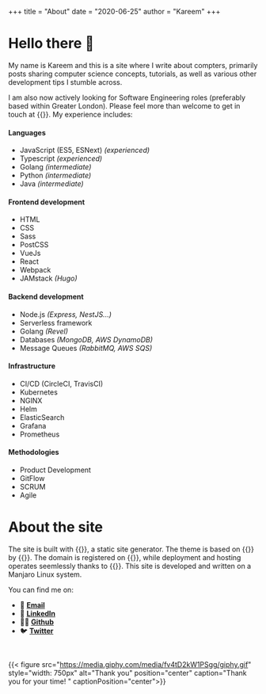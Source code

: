 +++
title = "About"
date = "2020-06-25"
author = "Kareem"
+++

# Hello there 👋

My name is Kareem and this is a site where I write about compters, primarily posts sharing computer science concepts, tutorials, as well as various other development tips I stumble across.

I am also now actively looking for Software Engineering roles (preferably based within Greater London). Please feel more than welcome to get in touch at {{<fancylink href="mailto:kareemdaggash@gmail.com" label="kareemdaggash@gmail.com">}}. My experience includes:

#### Languages

- JavaScript (ES5, ESNext) _(experienced)_
- Typescript _(experienced)_
- Golang _(intermediate)_
- Python _(intermediate)_
- Java _(intermediate)_

#### Frontend development

- HTML
- CSS
- Sass
- PostCSS
- VueJs
- React
- Webpack
- JAMstack _(Hugo)_

#### Backend development

- Node.js _(Express, NestJS...)_
- Serverless framework 
- Golang _(Revel)_
- Databases _(MongoDB, AWS DynamoDB)_
- Message Queues _(RabbitMQ, AWS SQS)_ 

#### Infrastructure

- CI/CD (CircleCI, TravisCI)
- Kubernetes
- NGINX
- Helm
- ElasticSearch
- Grafana
- Prometheus

#### Methodologies

- Product Development
- GitFlow
- SCRUM
- Agile

# About the site

The site is built with {{<fancylink href="gohugo.io/" label="Hugo">}}, a static site generator. The theme is based on {{<fancylink href="github.com/panr/hugo-theme-terminal" label="Terminal">}} by {{<fancylink href="twitter.com/panr" label="panr">}}. The domain is registered on {{<fancylink href="godaddy.com" label="GoDaddy">}}, while deployment and hosting operates seemlessly thanks to {{<fancylink href="www.vercel.com" label="Vercel">}}. This site is developed and written on a Manjaro Linux system.

You can find me on:

- 📨 [**Email**](mailto:kareemdaggash@gmail.com) 
- 💼 [**LinkedIn**](https://linkedin.com/kareemdagg)
- 🧑‍💻 [**Github**](https://github.com/vhaos)
-  🐦 [**Twitter**](https://twitter.com/kareemdagg)
<br>

{{< figure src="https://media.giphy.com/media/fv4tD2kW1PSgg/giphy.gif" style="width: 750px" alt="Thank you" position="center" caption="Thank you for your time! " captionPosition="center">}}
